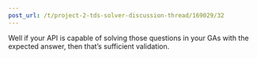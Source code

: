 ```yaml
---
post_url: /t/project-2-tds-solver-discussion-thread/169029/32
---
```

Well if your API is capable of solving those questions in your GAs with the expected answer, then that’s sufficient validation.